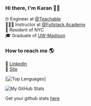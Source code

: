 ### Hi there, I'm Karan 👋🏽

🤓        Engineer at [@Teachable](https://github.com/UseFedora) <br>
👨🏽‍🏫     Instructor at [@Fullstack Academy](https://github.com/fullstackacademy) <br>
🗽        Resident of NYC <br>
🎓        Graduate of [UW-Madison](https://www.wisc.edu/)

### How to reach me 🌎

🔗 [LinkedIn](https://linkedin.com/in/karanaditya993) <br>
🚀 [Site](https://karanaditya.com) <br>

[![Top Languages](https://github-readme-stats.vercel.app/api/top-langs/?username=karanaditya993&layout=compact&theme=prussian&hide_border=true)]

![My GitHub Stats](https://github-readme-stats.vercel.app/api?username=karanaditya993&show_icons=true&hide_border=true&hide=stars&count_private=true&theme=prussian)

Get your github stats [here](https://github.com/anuraghazra/github-readme-stats)
